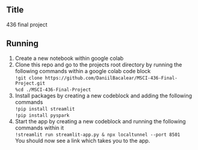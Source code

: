 ## Title
436 final project

## Running
1. Create a new notebook within google colab
2. Clone this repo and go to the projects root directory by running the following commands within a google colab code block \
  ```!git clone https://github.com/DaniilBacalear/MSCI-436-Final-Project.git``` \
  ```%cd ./MSCI-436-Final-Project```
3.  Install packages by creating a new codeblock and adding the following commands\
  ```!pip install streamlit``` \
  ```!pip install pyspark```
4. Start the app by creating a new codeblock and running the following commands within it\
  ```!streamlit run streamlit-app.py & npx localtunnel --port 8501```
  \
  You should now see a link which takes you to the app.
